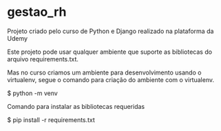 # gestao_rh
Projeto criado pelo curso de Python e Django realizado na plataforma da Udemy

Este projeto pode usar qualquer ambiente que suporte as bibliotecas do arquivo requirements.txt.

Mas no curso criamos um ambiente para desenvolvimento usando o virtualenv, segue o comando para criação do ambiente com o virtualenv.

$ python -m venv <nomedoambiente>

Comando para instalar as bibliotecas requeridas

$ pip install -r requirements.txt